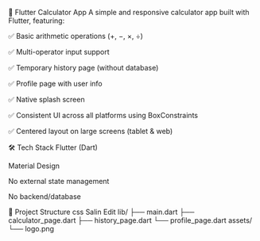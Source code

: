 📱 Flutter Calculator App
A simple and responsive calculator app built with Flutter, featuring:

✅ Basic arithmetic operations (+, −, ×, ÷)

✅ Multi-operator input support

✅ Temporary history page (without database)

✅ Profile page with user info

✅ Native splash screen

✅ Consistent UI across all platforms using BoxConstraints

✅ Centered layout on large screens (tablet & web)

🛠 Tech Stack
Flutter (Dart)

Material Design

No external state management

No backend/database

📂 Project Structure
css
Salin
Edit
lib/
├── main.dart
├── calculator_page.dart
├── history_page.dart
└── profile_page.dart
assets/
└── logo.png

